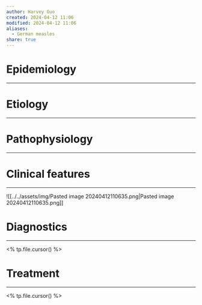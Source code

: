 ```yaml
---
author: Harvey Guo
created: 2024-04-12 11:06
modified: 2024-04-12 11:06
aliases:
  - German measles
share: true
---
```

# Epidemiology
---


# Etiology
---


# Pathophysiology
---


# Clinical features
---
![[../../assets/img/Pasted image 20240412110635.png|Pasted image 20240412110635.png]]

# Diagnostics
---
<% tp.file.cursor() %>

# Treatment
---
<% tp.file.cursor() %>
